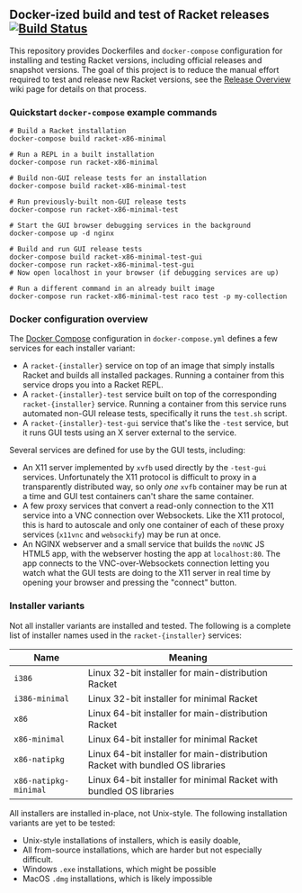 ## Docker-ized build and test of Racket releases [![Build Status](https://travis-ci.org/samth/docker-racket-build.svg?branch=full-travis)](https://travis-ci.org/samth/docker-racket-build)

This repository provides Dockerfiles and `docker-compose` configuration for
installing and testing Racket versions, including official releases and
snapshot versions. The goal of this project is to reduce the manual effort
required to test and release new Racket versions, see the [Release Overview][1]
wiki page for details on that process.

### Quickstart `docker-compose` example commands

```shell
# Build a Racket installation
docker-compose build racket-x86-minimal

# Run a REPL in a built installation
docker-compose run racket-x86-minimal

# Build non-GUI release tests for an installation
docker-compose build racket-x86-minimal-test

# Run previously-built non-GUI release tests
docker-compose run racket-x86-minimal-test

# Start the GUI browser debugging services in the background
docker-compose up -d nginx

# Build and run GUI release tests
docker-compose build racket-x86-minimal-test-gui
docker-compose run racket-x86-minimal-test-gui
# Now open localhost in your browser (if debugging services are up)

# Run a different command in an already built image
docker-compose run racket-x86-minimal-test raco test -p my-collection
```

### Docker configuration overview

The [Docker Compose][2] configuration in `docker-compose.yml` defines a few
services for each installer variant:

- A `racket-{installer}` service on top of an image that simply installs Racket
and builds all installed packages. Running a container from this service drops
you into a Racket REPL.
- A `racket-{installer}-test` service built on top of the corresponding
`racket-{installer}` service. Running a container from this service runs
automated non-GUI release tests, specifically it runs the `test.sh` script.
- A `racket-{installer}-test-gui` service that's like the `-test` service, but
it runs GUI tests using an X server external to the service.

Several services are defined for use by the GUI tests, including:

- An X11 server implemented by `xvfb` used directly by the `-test-gui`
services. Unfortunately the X11 protocol is difficult to proxy in a
transparently distributed way, so only *one* `xvfb` container may be run at a
time and GUI test containers can't share the same container.
- A few proxy services that convert a read-only connection to the X11 service
into a VNC connection over Websockets. Like the X11 protocol, this is hard to
autoscale and only one container of each of these proxy services (`x11vnc` and
`websockify`) may be run at once.
- An NGINX webserver and a small service that builds the `noVNC` JS HTML5 app,
with the webserver hosting the app at `localhost:80`. The app connects to the
VNC-over-Websockets connection letting you watch what the GUI tests are doing
to the X11 server in real time by opening your browser and pressing the
"connect" button.

### Installer variants

Not all installer variants are installed and tested. The following is a
complete list of installer names used in the `racket-{installer}` services:

| Name  | Meaning |
| --- | --- |
| `i386` | Linux 32-bit installer for main-distribution Racket |
| `i386-minimal` | Linux 32-bit installer for minimal Racket |
| `x86` | Linux 64-bit installer for main-distribution Racket |
| `x86-minimal` | Linux 64-bit installer for minimal Racket |
| `x86-natipkg` | Linux 64-bit installer for main-distribution Racket with bundled OS libraries |
| `x86-natipkg-minimal` | Linux 64-bit installer for minimal Racket with bundled OS libraries |

All installers are installed in-place, not Unix-style. The following
installation variants are yet to be tested:

- Unix-style installations of installers, which is easily doable,
- All from-source installations, which are harder but not especially difficult.
- Windows `.exe` installations, which might be possible
- MacOS `.dmg` installations, which is likely impossible

[1]: https://github.com/racket/racket/wiki/Release-overview
[2]: https://docs.docker.com/compose/
